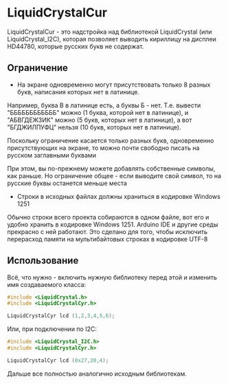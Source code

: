 # LiquidCrystalCur

LiquidCrystalCur - это надстройка над библиотекой LiquidCrystal (или LiquidCrystal_I2C), которая позволяет выводить кириллицу на дисплеи HD44780, которые русских букв не содержат.


## Ограничение

* На экране одновременно могут присутствовать только 8 разных букв, написания которых нет в латинице. 

Например, буква В в латинице есть, а буквы Б - нет. Т.е. вывести "ББББББББББББ" можно (1 буква, которой нет в латинице), и "АБВГДЕЖЗИК" можно (5 букв, которых нет в латинице), а вот "БГДЖИЛПУФЦ" нельзя (10 букв, которых нет в латинице). 

Поскольку ограничение касается только разных букв, одновременно присутствующих на экране, то можно почти свободно писать на русском заглавными буквами

При этом, вы по-прежнему можете добавлять собственные символы, как раньше. Но ограничение общее - если выводите свой символ, то на русские буквы останется меньше места

* Строки в исходных файлах должны храниться в кодировке Windows 1251

Обычно строки всего проекта собираются в одном файле, вот его и удобно хранить в кодировке Windows 1251. Arduino IDE и другие среды прекрасно с ней работают. Это сделано для того, чтобы исключить перерасход памяти на мультибайтовых строках в кодировке UTF-8

## Использование

Всё, что нужно - включить нужную библиотеку перед этой и изменить имя создаваемого класса:

```cpp
#include <LiquidCrystal.h>
#include <LiquidCrystalCyr.h>

LiquidCrystalCyr lcd (1,2,3,4,5,6);
```

Или, при подключении по I2C:

```cpp
#include <LiquidCrystal_I2C.h>
#include <LiquidCrystalCyr.h>

LiquidCrystalCyr lcd (0x27,20,4);
```
Дальше все полностью аналогично исходным библиотекам.
